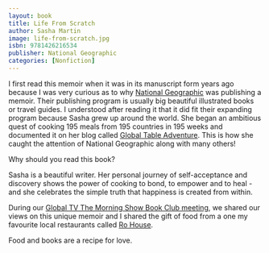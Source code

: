 ```yaml
---
layout: book
title: Life From Scratch
author: Sasha Martin
image: life-from-scratch.jpg
isbn: 9781426216534
publisher: National Geographic
categories: [Nonfiction]
---
```


I first read this memoir when it was in its manuscript form years ago because I was very curious as to why [National Geographic](http://books.nationalgeographic.com/books) was publishing a memoir. Their publishing program is usually big beautiful illustrated books or travel guides. I understood after reading it that it did fit their expanding program because Sasha grew up around the world. She began an ambitious quest of cooking 195 meals from 195 countries in 195 weeks and documented it on her blog called [Global Table Adventure](http://globaltableadventure.com/). This is how she caught the attention of National Geographic along with many others!

Why should you read this book?

Sasha is a beautiful writer. Her personal journey of self-acceptance and discovery shows the power of cooking to bond, to empower and to heal - and she celebrates the simple truth that happiness is created from within.

During our [Global TV The Morning Show Book Club meeting](http://globalnews.ca/video/2660120/tms-book-club-15), we shared our views on this unique memoir and I shared the gift of food from a one my favourite local restaurants called [Ro House](http://www.rohouse.ca/).

Food and books are a recipe for love.
